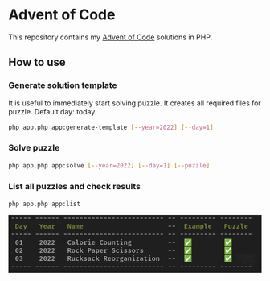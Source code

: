 # Advent of Code

This repository contains my [Advent of Code](https://adventofcode.com/) solutions in PHP.

## How to use
### Generate solution template

It is useful to immediately start solving puzzle. It creates all required files for puzzle. Default day: today.

```bash
php app.php app:generate-template [--year=2022] [--day=1]
```

### Solve puzzle

```bash
php app.php app:solve [--year=2022] [--day=1] [--puzzle]
```

### List all puzzles and check results
```bash
php app.php app:list
```

![list-command.png](resources/list-command.png)
